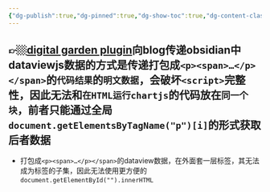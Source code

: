 ```yaml
---
{"dg-publish":true,"dg-pinned":true,"dg-show-toc":true,"dg-content-classes":true,"dg-note-icon":true,"tags":["dg-publish"],"sticker":"emoji//1f469-200d-1f4bb","permalink":"/digital garden相关/digital garden plugin相关/","pinned":true,"contentClasses":"","dgShowToc":true,"dgPassFrontmatter":true,"noteIcon":true,"updated":"2024-10-12T10:43:55.312+08:00"}
---
```



👉🏼[digital garden plugin](https://github.com/oleeskild/obsidian-digital-garden)向blog传递obsidian中dataviewjs数据的方式是传递打包成`<p><span>…</p></span>`的`代码结果`的`明文数据`，会破坏`<script>`完整性，因此无法和`在HTML运行chartjs`的代码放在`同一个块`，前者只能通过全局`document.getElementsByTagName("p")[i]`的形式获取后者数据
---
- 打包成`<p><span>…</p></span>`的dataview数据，在外面套一层标签，其无法成为标签的子集，因此无法使用更方便的`document.getElementById("").innerHTML`

